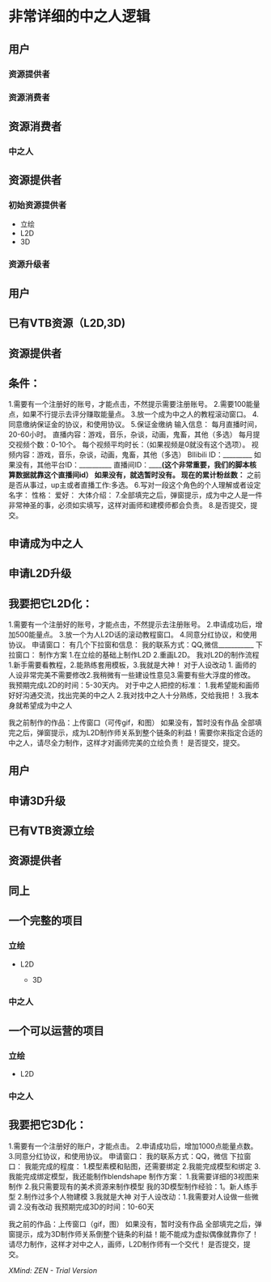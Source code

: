 # 非常详细的中之人逻辑

## 用户

### 资源提供者

### 资源消费者

## 资源消费者

### 中之人

## 资源提供者

### 初始资源提供者

- 立绘
- L2D
- 3D

### 资源升级者

## 用户

## 已有VTB资源（L2D,3D)

## 资源提供者

## 条件：
1.需要有一个注册好的账号，才能点击，不然提示需要注册账号。
2.需要100能量点，如果不行提示去评分赚取能量点。
3.放一个成为中之人的教程滚动窗口。
4.同意缴纳保证金的协议，和使用协议。
5.保证金缴纳
输入信息：
每月直播时间，20-60小时。
直播内容：游戏，音乐，杂谈，动画，鬼畜，其他（多选）
每月提交视频个数：0-10个。
每个视频平均时长：（如果视频是0就没有这个选项）。
视频内容：游戏，音乐，杂谈，动画，鬼畜，其他（多选）
BIlibili ID：_________
如果没有，其他平台ID：__________
直播间ID：____________(这个非常重要，我们的脚本核算数据就靠这个直播间id）
如果没有，就选暂时没有。
现在的累计粉丝数：________
之前是否从事过，up主或者直播工作:多选。
6.写对一段这个角色的个人理解或者设定
名字：
性格：
爱好：
大体介绍：
7.全部填完之后，弹窗提示，成为中之人是一件非常神圣的事，必须如实填写，这样对画师和建模师都会负责。
8.是否提交，提交。

## 申请成为中之人

## 申请L2D升级

## 我要把它L2D化：
1.需要有一个注册好的账号，才能点击，不然提示去注册账号。
2.申请成功后，增加500能量点。
3.放一个为人L2D话的滚动教程窗口。
4.同意分红协议，和使用协议。
申请窗口：
有几个下拉窗和信息：
我的联系方式：QQ,微信___________
下拉窗口：
制作方案   1.在立绘的基础上制作L2D    2.重画L2D。
我对L2D的制作流程   1.新手需要看教程，2.能熟练套用模板，3.我就是大神！
对于人设改动 1. 画师的人设非常完美不需要修改2.我稍微有一些建设性意见3.需要有些大浮度的修改。
我预期完成L2D的时间：5-30天内。
对于中之人把控的标准： 1.我希望能和画师好好沟通交流，找出完美的中之人
                                        2.我对找中之人十分熟练，交给我把！
                                        3.我本身就希望成为中之人

我之前制作的作品：上传窗口（可传gif，和图）
   如果没有，暂时没有作品
全部填完之后，弹窗提示，成为L2D制作师关系到整个链条的利益！需要你来指定合适的中之人，请尽全力制作，这样才对画师完美的立绘负责！
是否提交，提交。

## 用户

## 申请3D升级

## 已有VTB资源立绘

## 资源提供者

## 同上

## 一个完整的项目

### 立绘

- L2D

	- 3D

### 中之人

## 一个可以运营的项目

### 立绘

- L2D

### 中之人

## 我要把它3D化：
1.需要有一个注册好的账户，才能点击。
2.申请成功后，增加1000点能量点数。
3.同意分红协议，和使用协议。
申请窗口：
我的联系方式：QQ，微信
下拉窗口：
我能完成的程度： 1.模型素模和贴图，还需要绑定 2.我能完成模型和绑定 3.我能完成绑定模型，我还能制作blendshape
制作方案：
1.我需要详细的3视图来制作 2.我只需要现有的美术资源来制作模型 
我的3D模型制作经验：1。新人练手型 2.制作过多个人物建模 3.我就是大神
对于人设改动：1.我需要对人设做一些微调 2.没有改动
我预期完成3D的时间：10-60天

我之前的作品：上传窗口（gif，图）
如果没有，暂时没有作品
全部填完之后，弹窗提示，成为3D制作师关系倒整个链条的利益！能不能成为虚拟偶像就靠你了！请尽力制作，这样才对中之人，画师，L2D制作师有一个交代！
是否提交，提交。

*XMind: ZEN - Trial Version*
